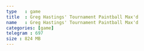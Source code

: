 ```yaml
---
type   : game
title  : Greg Hastings' Tournament Paintball Max'd
name   : Greg Hastings' Tournament Paintball Max'd
categories: [game]
telegram : 697
size : 824 MB
---
```



